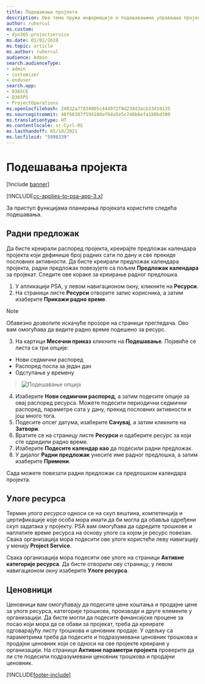 ```yaml
---
title: Подешавања пројекта
description: Ова тема пружа информације о подешавањима управљања пројектима.
author: ruhercul
ms.custom:
- dyn365-projectservice
ms.date: 03/01/2019
ms.topic: article
ms.author: ruhercul
audience: Admin
search.audienceType:
- admin
- customizer
- enduser
search.app:
- D365CE
- D365PS
- ProjectOperations
ms.openlocfilehash: 24032a77834005c444972f8d234d3acb33d19135
ms.sourcegitcommit: 40f68387f594180af64a5e5c748b6efa188bd300
ms.translationtype: HT
ms.contentlocale: sr-Cyrl-RS
ms.lasthandoff: 05/10/2021
ms.locfileid: "5998339"
---
```

# <a name="project-settings"></a>Подешавања пројекта

[!include [banner](../includes/psa-now-project-operations.md)]

[!INCLUDE[cc-applies-to-psa-app-3.x](../includes/cc-applies-to-psa-app-3x.md)]

За приступ функцијама планирања пројеката користите следећа подешавања.

## <a name="work-template"></a>Радни предложак

Да бисте креирали распоред пројекта, креирајте предложак календара пројекта који дефинише број радних сати по дану и све прекиде пословних активности. Да бисте креирали предложак календара пројекта, радни предложак повезујете са пољем **Предложак календара** за пројекат. Следите ове кораке за креирање радног предлошка.

1. У апликацији PSA, у левом навигационом окну, кликните на **Ресурси**. 
2. На страници листе **Ресурси** отворите запис корисника, а затим изаберите **Прикажи радно време**.

  > [!NOTE]
  > Обавезно дозволите искачуће прозоре на страници прегледача. Ово вам омогућава да видите радно време подешено за ресурс.
  
3. На картици **Месечни приказ** кликните на **Подешавање**. Појавиће се листа са три опције: 

  - Нови седмични распоред
  - Распоред посла за један дан
  - Одступање у времену

> ![Подешавање опција](media/project-13.png)

4. Изаберите **Нови седмични распоред**, а затим подесите опције за овај распоред ресурса. Можете подесити периодични седмични распоред, параметре сата у дану, прекид пословних активности и још много тога.
5. Подесите опсег датума, изаберите **Сачувај**, а затим кликните на **Затвори**. 
6. Вратите се на страницу листе **Ресурси** и одаберите ресурс за који сте одредили радно време. 
7. Изаберите **Подесите календар као** да подесили радни предложак. 
8. У дијалог **Радни предложак** унесите име радног предлошка, а затим изаберите **Примени**. 

Сада можете повезати радни предложак са предлошком календара пројекта.

## <a name="resource-roles"></a>Улоге ресурса

Термин *улога ресурса* односи се на скуп вештина, компетенција и цертификације које особа мора имати да би могла да обавља одређени скуп задатака у пројекту. PSA вам омогућава да одредите трошкове и наплатите време ресурса на основу улоге са којом је ресурс повезан. Свака организација мора подесити ове улоге користећи леву навигацију у менију **Project Service**.

Свака организација мора подесити ове улоге на страници **Активне категорије ресурса**. Да бисте отворили ову страницу, у левом навигационом окну изаберите **Улоге ресурса**.

## <a name="price-lists"></a>Ценовници

Ценовници вам омогућавају да подесите цене коштања и продајне цене за улоге ресурса, категорије трошкова, производе и друге елементе у организацији. Да бисте могли да подесите финансијске процене за посао који мора да се обави за пројекат, треба да креирате одговарајућу листу трошкова и ценовник продаје. У одељку са параметрима треба да подесите и подразумевани ценовник трошкова и продајни ценовник који се односи на све пројекте креиране у организацији. На страници **Активни параметри пројекта** проверите да ли сте подесили подразумевани ценовник трошкова и продајни ценовник.


[!INCLUDE[footer-include](../includes/footer-banner.md)]